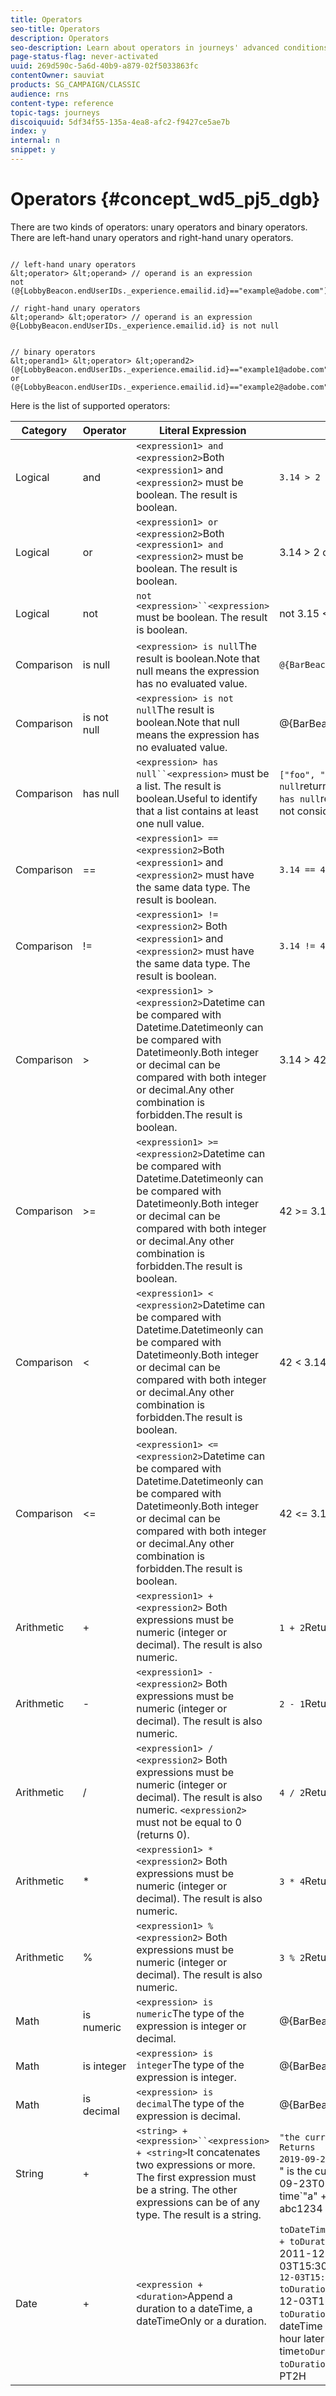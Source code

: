 ```yaml
---
title: Operators
seo-title: Operators
description: Operators
seo-description: Learn about operators in journeys' advanced conditions
page-status-flag: never-activated
uuid: 269d590c-5a6d-40b9-a879-02f5033863fc
contentOwner: sauviat
products: SG_CAMPAIGN/CLASSIC
audience: rns
content-type: reference
topic-tags: journeys
discoiquuid: 5df34f55-135a-4ea8-afc2-f9427ce5ae7b
index: y
internal: n
snippet: y
---
```



# Operators {#concept_wd5_pj5_dgb}

There are two kinds of operators: unary operators and binary operators. There are left-hand unary operators and right-hand unary operators.

```

// left-hand unary operators
&lt;operator> &lt;operand> // operand is an expression
not (@{LobbyBeacon.endUserIDs._experience.emailid.id}=="example@adobe.com")

// right-hand unary operators
&lt;operand> &lt;operator> // operand is an expression
@{LobbyBeacon.endUserIDs._experience.emailid.id} is not null

 
// binary operators
&lt;operand1> &lt;operator> &lt;operand2>
(@{LobbyBeacon.endUserIDs._experience.emailid.id}=="example1@adobe.com") or 
(@{LobbyBeacon.endUserIDs._experience.emailid.id}=="example2@adobe.com")

```

Here is the list of supported operators:

|Category|Operator|Literal Expression|Example|
|--- |--- |--- |--- |
|Logical|and|`<expression1> and <expression2>`Both `<expression1>` and `<expression2>` must be boolean. The result is boolean.|`3.14 > 2 and 3.15 < 1`|
|Logical|or|`<expression1> or <expression2>`Both `<expression1> and <expression2>` must be boolean. The result is boolean.|3.14 > 2 or 3.15 < 1|
|Logical|not|`not <expression>``<expression>` must be boolean. The result is boolean.|not 3.15 < 1|
|Comparison|is null|`<expression> is null`The result is boolean.Note that null means the expression has no evaluated value.|`@{BarBeacon.location} is null`|
|Comparison|is not null|`<expression> is not null`The result is boolean.Note that null means the expression has no evaluated value.|@{BarBeacon.location} is not null|
|Comparison|has null|`<expression> has null``<expression>` must be a list. The result is boolean.Useful to identify that a list contains at least one null value.|`["foo", "bar", null] has null`returns true`["foo", "bar", ""] has null`returns false because "" is not considered as null.|
|Comparison|==|`<expression1> == <expression2>`Both `<expression1>` and `<expression2>` must have the same data type. The result is boolean.|`3.14 == 42``"foo" == "bar"`|
|Comparison|!=|`<expression1> != <expression2>` Both `<expression1>` and `<expression2>` must have the same data type. The result is boolean.|`3.14 != 42``"foo" != "bar"`|
|Comparison|>|`<expression1> > <expression2>`Datetime can be compared with Datetime.Datetimeonly can be compared with Datetimeonly.Both integer or decimal can be compared with both integer or decimal.Any other combination is forbidden.The result is boolean.|3.14 > 42|
|Comparison|>=|`<expression1> >= <expression2>`Datetime can be compared with Datetime.Datetimeonly can be compared with Datetimeonly.Both integer or decimal can be compared with both integer or decimal.Any other combination is forbidden.The result is boolean.|42 >= 3.14|
|Comparison|<|`<expression1> < <expression2>`Datetime can be compared with Datetime.Datetimeonly can be compared with Datetimeonly.Both integer or decimal can be compared with both integer or decimal.Any other combination is forbidden.The result is boolean.|42 < 3.14|
|Comparison|<=|`<expression1> <= <expression2>`Datetime can be compared with Datetime.Datetimeonly can be compared with Datetimeonly.Both integer or decimal can be compared with both integer or decimal.Any other combination is forbidden.The result is boolean.|42 <= 3.14|
|Arithmetic|+|`<expression1> + <expression2>` Both expressions must be numeric (integer or decimal). The result is also numeric.|`1 + 2`Returns 3|
|Arithmetic|-|`<expression1> - <expression2>` Both expressions must be numeric (integer or decimal). The result is also numeric.|`2 - 1`Returns 1|
|Arithmetic|/|`<expression1> / <expression2>` Both expressions must be numeric (integer or decimal). The result is also numeric. `<expression2>` must not be equal to 0 (returns 0).|`4 / 2`Returns 2|
|Arithmetic|*|`<expression1> * <expression2>` Both expressions must be numeric (integer or decimal). The result is also numeric.|`3 * 4`Returns 12|
|Arithmetic|%|`<expression1> % <expression2>` Both expressions must be numeric (integer or decimal). The result is also numeric.|`3 % 2`Returns 1|
|Math|is numeric|`<expression> is numeric`The type of the expression is integer or decimal.|@{BarBeacon.location} is numeric.|
|Math|is integer|`<expression> is integer`The type of the expression is integer.|@{BarBeacon.location} is integer|
|Math|is decimal|`<expression> is decimal`The type of the expression is decimal.|@{BarBeacon.location} is decimal|
|String|+|`<string> + <expression>``<expression> + <string>`It concatenates two expressions or more. The first expression must be a string. The other expressions can be of any type. The result is a string.|`"the current time is " + (now()) Returns  "the current time is 2019-09-23T09:30:06.693Z"`(now()) + " is the current time"Returns 2019-09-23T09:30:06.693Z is the current time`"a" + "b" + "c" + 1234 Returns abc1234|
|Date|+|`<expression + <duration>`Append a duration to a dateTime, a dateTimeOnly or a duration.|`toDateTime("2011-12-03T15:15:30Z") + toDuration("PT15M")`Returns 2011-12-03T15:30:30Z`toDateTimeOnly("2011-12-03T15:15:30") + toDuration("PT15M")`Returns 2011-12-03T15:30:30`now() + toDuration("PT1H")`Returns a dateTime (with UTC timezone) one hour later from current time`toDuration("PT1H") + toDuration("PT1H")`Returns returns PT2H|
